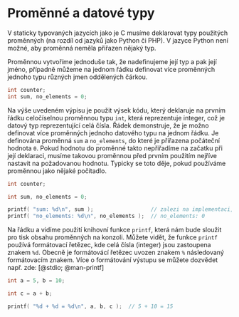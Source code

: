 # Proměnné a datové typy

V staticky typovaných jazycích jako je C musíme deklarovat typy
použitých proměnných (na rozdíl od jazyků jako Python či PHP). V jazyce
Python není možné, aby proměnná neměla přiřazen nějaký typ.

Proměnnou vytvoříme jednoduše tak, že nadefinujeme její typ a pak její
jméno, případně můžeme na jednom řádku definovat více proměnných jednoho
typu různých jmen oddělených čárkou.

```c
int counter;
int sum, no_elements = 0;
```

Na výše uvedeném výpisu je použit výsek kódu, který deklaruje na prvním
řádku celočíselnou proměnnou typu `int`, která reprezentuje integer, což je
datový typ reprezentující celá čísla. Řádek demonstruje, že je možno
definovat více proměnných jednoho datového typu na jednom řádku. Je
definována proměnná `sum` a `no_elements`, do které je přiřazena
počáteční hodnota `0`.
Pokud hodnotu do proměnné takto nepřiřadíme na začatku při její deklaraci,
musíme takovou proměnnou před prvním použitím nejříve nastavit na
požadovanou hodnotu. Typicky se toto děje, pokud používáme proměnnou
jako nějaké počítadlo.

```c
int counter;

int sum, no_elements = 0;

printf( "sum: %d\n", sum );                  // zalezi na implementaci, ale dnes jiz vetsinou: sum: 0
printf( "no_elements: %d\n", no_elements );  // no_elements: 0
```

Na řádku a vidíme použití knihovní funkce `printf`, která nám bude sloužit pro
tisk obsahu proměnných na konzoli. Můžete vidět, že funkce `printf` používá
formátovací řetězec, kde celá čísla (integer) jsou zastoupena znakem `%d`.
Obecně je formátovácí řetězec uvozen znakem `%` následovaný formátovacím
znakem. Více o formátování výstupu se můžete dozvědet např. zde:
[@stdio; @man-printf]

```c
int a = 5, b = 10;

int c = a + b;

printf( "%d + %d = %d\n", a, b, c );  // 5 + 10 = 15
```
